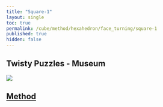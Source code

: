 ```yaml
---
title: "Square-1"
layout: single
toc: true
permalink: /cube/method/hexahedron/face_turning/square-1
published: true
hidden: false
---
```


<head>
  <base target="_blank">
</head>



## Twisty Puzzles - Museum

<a href="https://twistypuzzles.com/app/museum/museum_showitem.php?pkey=618">
  <img src="https://twistypuzzles.com/museum/large/00618-01.jpg">
</a>



## [Method](/cube/method/hexahedron/face_turning/square-1/method)

